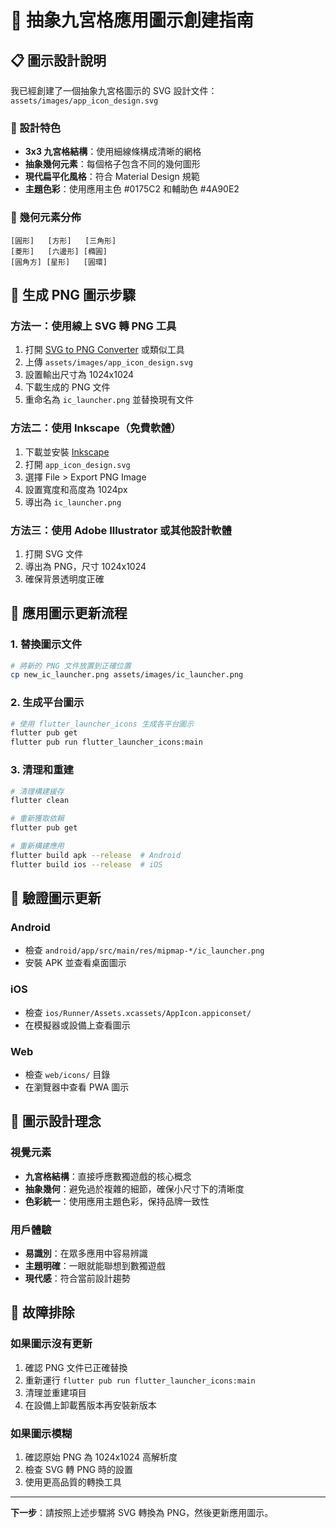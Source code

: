 # 🎨 抽象九宮格應用圖示創建指南

## 📋 圖示設計說明

我已經創建了一個抽象九宮格圖示的 SVG 設計文件：`assets/images/app_icon_design.svg`

### 🎯 設計特色
- **3x3 九宮格結構**：使用細線條構成清晰的網格
- **抽象幾何元素**：每個格子包含不同的幾何圖形
- **現代扁平化風格**：符合 Material Design 規範
- **主題色彩**：使用應用主色 #0175C2 和輔助色 #4A90E2

### 🔧 幾何元素分佈
```
[圓形]   [方形]   [三角形]
[菱形]   [六邊形] [橢圓]
[圓角方] [星形]   [圓環]
```

## 🚀 生成 PNG 圖示步驟

### 方法一：使用線上 SVG 轉 PNG 工具
1. 打開 [SVG to PNG Converter](https://svgtopng.com/) 或類似工具
2. 上傳 `assets/images/app_icon_design.svg`
3. 設置輸出尺寸為 1024x1024
4. 下載生成的 PNG 文件
5. 重命名為 `ic_launcher.png` 並替換現有文件

### 方法二：使用 Inkscape（免費軟體）
1. 下載並安裝 [Inkscape](https://inkscape.org/)
2. 打開 `app_icon_design.svg`
3. 選擇 File > Export PNG Image
4. 設置寬度和高度為 1024px
5. 導出為 `ic_launcher.png`

### 方法三：使用 Adobe Illustrator 或其他設計軟體
1. 打開 SVG 文件
2. 導出為 PNG，尺寸 1024x1024
3. 確保背景透明度正確

## 🔄 應用圖示更新流程

### 1. 替換圖示文件
```bash
# 將新的 PNG 文件放置到正確位置
cp new_ic_launcher.png assets/images/ic_launcher.png
```

### 2. 生成平台圖示
```bash
# 使用 flutter_launcher_icons 生成各平台圖示
flutter pub get
flutter pub run flutter_launcher_icons:main
```

### 3. 清理和重建
```bash
# 清理構建緩存
flutter clean

# 重新獲取依賴
flutter pub get

# 重新構建應用
flutter build apk --release  # Android
flutter build ios --release  # iOS
```

## 📱 驗證圖示更新

### Android
- 檢查 `android/app/src/main/res/mipmap-*/ic_launcher.png`
- 安裝 APK 並查看桌面圖示

### iOS
- 檢查 `ios/Runner/Assets.xcassets/AppIcon.appiconset/`
- 在模擬器或設備上查看圖示

### Web
- 檢查 `web/icons/` 目錄
- 在瀏覽器中查看 PWA 圖示

## 🎨 圖示設計理念

### 視覺元素
- **九宮格結構**：直接呼應數獨遊戲的核心概念
- **抽象幾何**：避免過於複雜的細節，確保小尺寸下的清晰度
- **色彩統一**：使用應用主題色彩，保持品牌一致性

### 用戶體驗
- **易識別**：在眾多應用中容易辨識
- **主題明確**：一眼就能聯想到數獨遊戲
- **現代感**：符合當前設計趨勢

## 🔧 故障排除

### 如果圖示沒有更新
1. 確認 PNG 文件已正確替換
2. 重新運行 `flutter pub run flutter_launcher_icons:main`
3. 清理並重建項目
4. 在設備上卸載舊版本再安裝新版本

### 如果圖示模糊
1. 確認原始 PNG 為 1024x1024 高解析度
2. 檢查 SVG 轉 PNG 時的設置
3. 使用更高品質的轉換工具

---

**下一步**：請按照上述步驟將 SVG 轉換為 PNG，然後更新應用圖示。
